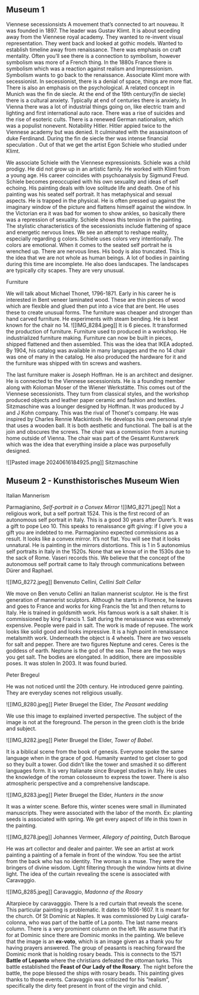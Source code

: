 ## Museum 1

Viennese secessionsists
A movement that’s connected to art nouveau. It was founded in 1897. The leader was Gustav Klimt. It is about seceding away from the Viennese royal academy. They wanted to re-invent visual representation. They went back and looked at gothic models. Wanted to establish timeline away from renaissance. There was emphasis on craft mentality. Often you’ll see there is a connection to symbolism, however symbolism was more of a French thing. In the 1880s France there is symbolism which was a reaction against realism and Impressionism. Symbolism wants to go back to the renaissance. Associate Klimt more with secessionist. In secessionist, there is a denial of space, things are more flat. There is also an emphasis on the psychological. A related concept in Munich was the fin de siecle. At the end of the 19th century(fin de siecle) there is a cultural anxiety. Typically at end of centuries there is anxiety. In Vienna there was a lot of industrial things going on, like electric tram and lighting and first international auto race. There was a rise of suicides and the rise of esoteric cults. There is a renewed German nationalism, which was a populist nonevent. Notability Hitler. Hitler appied twice to the Viennese academy but was denied. It culminated with the assasinatoon of duke Ferdinand. During the fin de siecle ther was intense financial speculation . Out of that we get the artist Egon Schiele who studied under Klimt. 

We associate Schiele with the Viennese expressionists. Schiele was a child prodigy. He did not grow up in an artistic family. He worked with Klimt from a young age. His career coincides with psychoanalysis by Sigmund Freud. Schiele becomes preoccupied with his own sexuality and ideas of self echoing. His painting deals with love solitude life and death. One of his painting was his seated self portrait. It has metaphysical and sexual aspects. He is trapped in the physical. He is often pressed up against the imaginary window of the picture and flattens himself against the window. In the Victorian era it was bad for women to show ankles, so basically there was a repression of sexuality. Schiele shows this tension in the painting. The stylistic characteristics of the secessionists include flattening of space and energetic nervous lines. We see an attempt to reshape reality, especially regarding g colors. Schiele uses colors very intentionally. The colors are emotional. When it comes to the seated self portrait he is wrenched up. There are nervous lines. His body is also truncated. This is the idea that we are not whole as human beings. A lot of bodies in painting during this time are incomplete. He also does landscapes. The landscapes are typically city scapes. They are very unusual.

Furniture

We will talk about Michael Thonet, 1796-1871. Early in his career he is interested in Bent veneer laminated wood. These are thin pieces of wood which are flexible and glued then put into a vice that are bent. He uses these to create unusual forms. The furniture was cheaper and stronger than hand carved furniture. He experiments with steam bending. He is best known for the chair no 14.
![[IMG_8284.jpeg]]
It is 6 pieces. It transformed the production of furniture.  Furniture used to produced in a workshop. He industrialized furniture making. Furniture can now be built in pieces, shipped flattened and then assembled. This was the idea that IKEA adopted. By 1904, his catalog was available in many languages and the no 14 chair was one of many in the catalog. He also produced the hardware for it and the furniture was shipped with tin screws and washers. 

The last furniture maker is Joseph Hoffman. He is an architect and designer. He is connected to the Viennese secessionists. He is a founding member along with Koloman Moser of the Wiener Werkstätte. This comes out of the Viennese secessionists. They turn from classical styles, and the workshop produced objects and leather paper ceramic and fashion and textiles. Sitzmaschine was a lounger designed by Hoffman. It was produced by J and J Kohn company. This was the rival of Thonet's company. He was inspired by Charles Rennie Mackintosh. He develops his own personal style that uses a wooden ball. It is both aesthetic and functional. The ball is at the join and obscures the screws. The chair was a commission from a nursing home outside of Vienna. The chair was part of the Gesamt Kunstwrerk which was the idea that everything inside a place was purposefully designed. 

![[Pasted image 20240616184925.png]]
Sitzmaschine

## Museum 2 - Kunsthistorisches Museum Wien

Italian Mannerism

Parmagianino, *Self-portrait in a Convex Mirror*
![[IMG_8271.jpeg]]
Not a religious work, but a self portrait 1524. This is the first record of an autonomous self portrait in Italy. This is a good 30 years after Durer’s. It was a gift to pope Leo 10. This speaks to renaissance gift giving: if I give you a gift you are indebted to me. Parmagianino expected commissions as a result. It looks like a convex mirror. It’s not flat. You will see that it looks unnatural. He is painting in the mirrors distortions. This is 1 in 5 autonomius self portraits in Italy in the 1520s. None that we know of in the 1530s due to the sack of Rome. Vaseri records this. We believe that the concept of the autonomous self portrait came to Italy through communications between Dürer and Raphael. 



![[IMG_8272.jpeg]]
Benvenuto Cellini, *Cellini Salt Cellar*

We move on Ben venuto Cellini an Italian mannerist sculptor. He is the first generation of mannerist sculptors. Although he starts in Florence, he leaves and goes to France and works for king Francis the 1st and then returns to Italy. He is trained in goldsmith work. His famous work is a salt shaker. It is commissioned by king Francis 1. Salt during the renaissance was extremely expensive. People were paid in salt. The work is made of repusee. The work looks like solid good and looks impressive. It is a high point in renaissance metalsmith work. Underneath the object is 4 wheels. There are two vessels for salt and pepper. There are two figures Neptune and ceres. Ceres is the goddess of earth. Neptune is the god of the sea. These are the two ways you get salt. The bodies are elongated. In addition, there are impossible poses. It was stolen In 2003. It was found buried. 

Peter Bregeul 

He was not noticed until the 20th century. He introduced genre painting. They are everyday scenes not religious usually. 

![[IMG_8280.jpeg]]
Pieter Bruegel the Elder, *The Peasant wedding*

We use this image to explained inverted perspective. The subject of the image is not at the foreground. The person in the green cloth is the bride and subject. 


![[IMG_8282.jpeg]]
Pieter Bruegel the Elder, *Tower of Babel*. 

It is a biblical scene from the book of genesis. Everyone spoke the same language when in the grace of god. Humanity wanted to get closer to god so they built a tower. God didn’t like the tower and smashed it so different languages form. It is very Italianate since Bruegel studies in Italy. He uses the knowledge of the roman colosseum to express the tower. There is also atmospheric perspective and a comprehensive landscape. 

![[IMG_8283.jpeg]]
Pieter Bruegel the Elder, *Hunters in the snow*

It was a winter scene. Before this, winter scenes were small in illuminated manuscripts. They were associated with the labor of the month. Ex: planting seeds is associated with spring. We get every aspect of life in this town in the painting. 





![[IMG_8278.jpeg]]
Johannes Vermeer, *Allegory of painting*, Dutch Baroque

He was art collector and dealer and painter. We see an artist at work painting a painting of a female in front of the window. You see the artist from the back who has no identity. The woman is a muse. They were the bringers of divine wisdom. Light filtering through the window hints at divine light. The idea of the curtain revealing the scene is associated with Caravaggio. 


![[IMG_8285.jpeg]]
Caravaggio, *Madonna of the Rosary*

Altarpiece by caravagggio. There Is a red curtain that reveals the scene. This particular painting is problematic. It dates to 1606-1607. It is meant for the church. Of St Dominic at Naples. It was commissioned by Luigi carafa-colonna, who was part of the battle of La ponto. The last name means column. There is a very prominent column on the left. We assume that it’s for at Dominic since there are Dominic monks in the painting. We believe that the image is an **ex-voto**, which is an image given as a thank you for having prayers answered. The group of peasants is reaching forward the Dominic monk that is holding rosary beads. This is connects to the 1571 **Battle of Lepanto**
where the christians defeated the ottoman turks. This battle established the **Feast of Our Lady of the Rosary**. The night before the battle, the pope blessed the ships with rosary beads. This painting gives thanks to those events. Caravaggio was criticized for his ”realism”, specifically the dirty feet present in front of the virgin and child. 